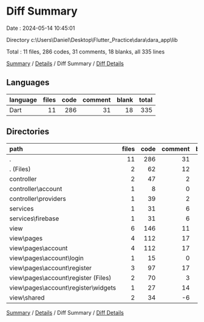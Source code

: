 # Diff Summary

Date : 2024-05-14 10:45:01

Directory c:\\Users\\Daniel\\Desktop\\Flutter_Practice\\dara\\dara_app\\lib

Total : 11 files,  286 codes, 31 comments, 18 blanks, all 335 lines

[Summary](results.md) / [Details](details.md) / Diff Summary / [Diff Details](diff-details.md)

## Languages
| language | files | code | comment | blank | total |
| :--- | ---: | ---: | ---: | ---: | ---: |
| Dart | 11 | 286 | 31 | 18 | 335 |

## Directories
| path | files | code | comment | blank | total |
| :--- | ---: | ---: | ---: | ---: | ---: |
| . | 11 | 286 | 31 | 18 | 335 |
| . (Files) | 2 | 62 | 12 | 4 | 78 |
| controller | 2 | 47 | 2 | 6 | 55 |
| controller\\account | 1 | 8 | 0 | 1 | 9 |
| controller\\providers | 1 | 39 | 2 | 5 | 46 |
| services | 1 | 31 | 6 | 6 | 43 |
| services\\firebase | 1 | 31 | 6 | 6 | 43 |
| view | 6 | 146 | 11 | 2 | 159 |
| view\\pages | 4 | 112 | 17 | 2 | 131 |
| view\\pages\\account | 4 | 112 | 17 | 2 | 131 |
| view\\pages\\account\\login | 1 | 15 | 0 | 0 | 15 |
| view\\pages\\account\\register | 3 | 97 | 17 | 2 | 116 |
| view\\pages\\account\\register (Files) | 2 | 70 | 3 | 2 | 75 |
| view\\pages\\account\\register\\widgets | 1 | 27 | 14 | 0 | 41 |
| view\\shared | 2 | 34 | -6 | 0 | 28 |

[Summary](results.md) / [Details](details.md) / Diff Summary / [Diff Details](diff-details.md)
